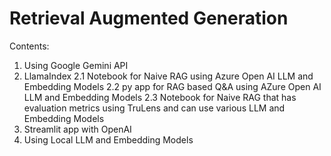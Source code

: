 # Retrieval Augmented Generation

Contents:

1. Using Google Gemini API
2. LlamaIndex
2.1 Notebook for Naive RAG using Azure Open AI LLM and Embedding Models
2.2 py app for RAG based Q&A using AZure Open AI LLM and Embedding Models
2.3 Notebook for Naive RAG that has evaluation metrics using TruLens and can use various LLM and Embedding Models
3. Streamlit app with OpenAI
4. Using Local LLM and Embedding Models